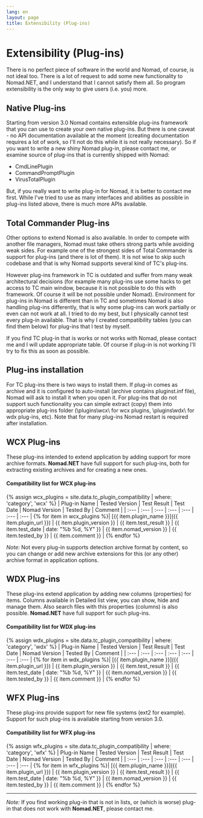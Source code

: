 ```yaml
---
lang: en
layout: page
title: Extensibility (Plug-ins)
---
```


# Extensibility (Plug-ins)

There is no perfect piece of software in the world and Nomad, of course, is not ideal too. There is a lot of request to add some new functionality to Nomad.NET, and I understand that I cannot satisfy them all. So program extensibility is the only way to give users (i.e. you) more.

## Native Plug-ins

Starting from version 3.0 Nomad contains extensible plug-ins framework that you can use to create your own native plug-ins. But there is one caveat - no API documentation available at the moment (creating documentation requires a lot of work, so I'll not do this while it is not really necessary). So if you want to write a new shiny Nomad plug-in, please contact me, or examine source of plug-ins that is currently shipped with Nomad:

- CmdLinePlugin
- CommandPromptPlugin
- VirusTotalPlugin

But, if you really want to write plug-in for Nomad, it is better to contact me first. While I've tried to use as many interfaces and abilities as possible in plug-ins listed above, there is much more APIs available.

## Total Commander Plug-ins

Other options to extend Nomad is also available. In order to compete with another file managers, Nomad must take others strong parts while avoiding weak sides. For example one of the strongest sides of Total Commander is support for plug-ins (and there is lot of them). It is not wise to skip such codebase and that is why Nomad supports several kind of TC's plug-ins.

However plug-ins framework in TC is outdated and suffer from many weak architectural decisions (for example many plug-ins use some hacks to get access to TC main window, because it is not possible to do this with framework. Of course it will be not possible under Nomad). Environment for plug-ins in Nomad is different than in TC and sometimes Nomad is also handling plug-ins differently, that is why some plug-ins can work partially or even can not work at all. I tried to do my best, but I physically cannot test every plug-in available. That is why I created compatibility tables (you can find them below) for plug-ins that I test by myself.

If you find TC plug-in that is works or not works with Nomad, please contact me and I will update appropriate table. Of course if plug-in is not working I'll try to fix this as soon as possible.

## Plug-ins installation

For TC plug-ins there is two ways to install them. If plug-in comes as archive and it is configured to auto-install (archive contains pluginst.inf file), Nomad will ask to install it when you open it. For plug-ins that do not support such functionality you can simple extract (copy) them into appropriate plug-ins folder (\plugins\wcx\ for wcx plugins, \plugins\wdx\ for wdx plug-ins, etc). Note that for many plug-ins Nomad restart is required after installation.

## WCX Plug-ins

These plug-ins intended to extend application by adding support for more archive formats. **Nomad.NET** have full support for such plug-ins, both for extracting existing archives and for creating a new ones.

#### Compatibility list for WCX plug-ins

{% assign wcx_plugins = site.data.tc_plugin_compatibility | where: 'category', 'wcx' %}
| Plug-in Name | Tested Version | Test Result | Test Date | Nomad Version | Tested By | Comment |
| :--- | :--- | :--- | :--- | :--- | :--- | :--- |
{% for item in wcx_plugins %}| [{{ item.plugin_name }}]({{ item.plugin_url }}) | {{ item.plugin_version }} | {{ item.test_result }} | {{ item.test_date | date: "%b %d, %Y" }} | {{ item.nomad_version }} | {{ item.tested_by }} | {{ item.comment }} |
{% endfor %}

*Note:* Not every plug-in supports detection archive format by content, so you can change or add new archive extensions for this (or any other) archive format in application options.

## WDX Plug-ins

These plug-ins extend application by adding new columns (properties) for items. Columns available in Detailed list view, you can show, hide and manage them. Also search files with this properties (columns) is also possible. **Nomad.NET** have full support for such plug-ins.

#### Compatibility list for WDX plug-ins

{% assign wdx_plugins = site.data.tc_plugin_compatibility | where: 'category', 'wdx' %}
| Plug-in Name | Tested Version | Test Result | Test Date | Nomad Version | Tested By | Comment |
| :--- | :--- | :--- | :--- | :--- | :--- | :--- |
{% for item in wdx_plugins %}| [{{ item.plugin_name }}]({{ item.plugin_url }}) | {{ item.plugin_version }} | {{ item.test_result }} | {{ item.test_date | date: "%b %d, %Y" }} | {{ item.nomad_version }} | {{ item.tested_by }} | {{ item.comment }} |
{% endfor %}

## WFX Plug-ins

These plug-ins provide support for new file systems (ext2 for example). Support for such plug-ins is available starting from version 3.0.

#### Compatibility list for WFX plug-ins

{% assign wfx_plugins = site.data.tc_plugin_compatibility | where: 'category', 'wfx' %}
| Plug-in Name | Tested Version | Test Result | Test Date | Nomad Version | Tested By | Comment |
| :--- | :--- | :--- | :--- | :--- | :--- | :--- |
{% for item in wfx_plugins %}| [{{ item.plugin_name }}]({{ item.plugin_url }}) | {{ item.plugin_version }} | {{ item.test_result }} | {{ item.test_date | date: "%b %d, %Y" }} | {{ item.nomad_version }} | {{ item.tested_by }} | {{ item.comment }} |
{% endfor %}

---
*Note:* If you find working plug-in that is not in lists, or (which is worse) plug-in that does not work with **Nomad.NET**, please contact me.

